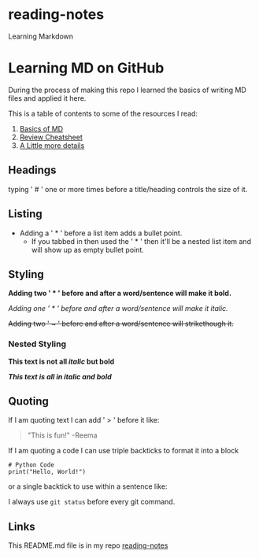 # reading-notes
Learning Markdown 

# Learning MD on GitHub

During the process of making this repo I learned the basics of writing MD files and applied it here.    

This is a table of contents to some of the resources I read:
1. [Basics of MD]([github.com/reema-eilouti/reading-notes](https://docs.github.com/en/github/writing-on-github/basic-writing-and-formatting-syntax))
2. [Review Cheatsheet]([github.com/reema-eilouti/reading-notes](https://guides.github.com/pdfs/markdown-cheatsheet-online.pdf))
3. [A Little more details]([github.com/reema-eilouti/reading-notes](https://guides.github.com/features/mastering-markdown/))


## Headings
typing ' # ' one or more times before a title/heading controls the size of it.  


## Listing
* Adding a ' * ' before a list item adds a bullet point.
  * If you tabbed in then used the ' * ' then it'll be a nested list item and will show up as empty bullet point.  
  
  
## Styling
**Adding two ' * ' before and after a word/sentence will make it bold.**

*Adding one ' * ' before and after a word/sentence will make it italic.*

~~Adding two ' ~ ' before and after a word/sentence will strikethough it.~~    

### Nested Styling
**This text is not all _italic_ but bold**

***This text is all in italic and bold***  


## Quoting
If I am quoting text I can add ' > ' before it like:
> "This is fun!"
-Reema  

If I am quoting a code I can use triple backticks to format it into a block
```
# Python Code
print("Hello, World!")
```  
or a single backtick to use within a sentence like:

I always use `git status` before every git command.  


## Links
This README.md file is in my repo [reading-notes](github.com/reema-eilouti/reading-notes)
